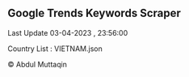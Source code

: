 

## Google Trends Keywords Scraper 
 
Last Update 03-04-2023 , 23:56:00

Country List :
VIETNAM.json



© Abdul Muttaqin 
